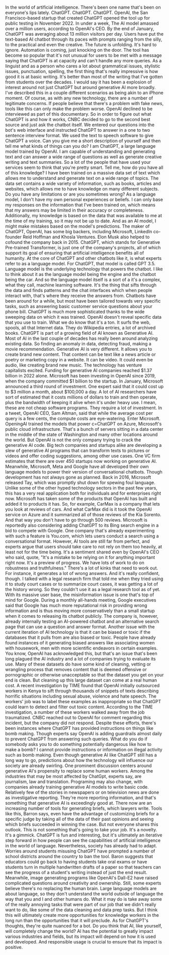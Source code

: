 In the world of artificial intelligence.
There's been one name that's been on everyone's lips
lately.
ChatGPT. ChatGPT.
ChatGPT.
OpenAI, the San Francisco-based startup that
created ChatGPT opened the tool up for public testing in
November 2022.
In under a week, The AI model amassed over a million users,
according to OpenAI's CEO.
By the end of January, ChatGPT was averaging about 13
million visitors per day.
Users have put the text-based AI chatbot through its paces
with prompts ranging from the silly, to the practical and
even the creative.
The future is unfolding.
It's hard to ignore.
Automation is coming, just knocking on the door.
The tool has become so popular that it's not unusual for
users to be met with a message saying that ChatGPT is
at capacity and can't handle any more queries.
As a linguist and as a person who cares a lot about
grammatical issues, stylistic issues, punctuation, spelling,
the first thing that's really impressive is how good it is
at basic writing. It's better than most of the writing that
I've gotten from students over the decades.
I would say it has been a explosion of interest around
not just ChatGPT but around generative AI more broadly.
I've described this in a couple different scenarios as
being akin to an iPhone moment.
Of course, as with any new technology, there are a number
of legitimate concerns.
If people believe that there's a problem with fake news,
tools like this can only make the problem worse.
OpenAI declined to be interviewed as part of this
documentary. So in order to figure out what ChatGPT is and
how it works, CNBC decided to go to the second best source
and just ask the chatbot itself.
We entered our questions into the bot's web interface and
instructed ChatGPT to answer in a one to two sentence
interview format. We used the text to speech software to
give ChatGPT a voice.
Can you give me a short description of yourself and
then tell me what kinds of things can you do?
I am ChatGPT, a large language model trained by OpenAI.
I am capable of understanding and generating text and can
answer a wide range of questions as well as generate
creative writing and text summaries.
So a lot of the people that have used your services seem
to think that you're pretty smart. Tell me, how do you
have all of this knowledge?
I have been trained on a massive data set of text which
allows me to understand and generate text on a wide range
of topics. The data set contains a wide variety of
information, such as books, articles and websites, which
allows me to have knowledge on many different subjects.
Do you have any limitations or are you sometimes wrong?
As a language model, I don't have my own personal
experiences or beliefs.
I can only base my responses on the information that I've
been trained on, which means that my answers may be limited
in their accuracy or completeness. Additionally, my
knowledge is based on the data that was available to me
at the time of my training, so it may not be up to date.
And as an AI model, I might make mistakes based on the
model's predictions.
The maker of ChatGPT, OpenAI, has some big backers,
including Microsoft, LinkedIn co-founder Reid Hoffman and
Khosla Ventures. Elon Musk also helped to cofound the
company back in 2015.
ChatGPT, which stands for Generative Pre-trained
Transformer, is just one of the company's projects, all of
which support its goal of ensuring that artificial
intelligence benefits all of humanity.
At the core of ChatGPT and other chatbots like it, is
what experts refer to as a language model.
For ChatGPT, that model is called GPT 3.5.
Language model is the underlying technology that
powers the chatbot.
I like to think about it as the language model being the
engine and the chatbot being the car.
And so the language model itself is a sort of a it's a
complex, what they call, machine learning software.
It's the thing that sifts through the data and finds
patterns and the chat interfaces which when people
interact with, that's where they receive the answers from.
Chatbots have been around for a while, but most have been
tailored towards very specific tasks, such as
answering basic customer service questions about your
phone bill. ChatGPT is much more sophisticated thanks to
the wide sweeping data on which it was trained.
OpenAI doesn't reveal specific data that you use to train.
What we do know that it's a ton.
It surfs the web, spools, all that Internet data.
They do Wikipedia entries, a lot of archived books.
ChatGPT is part of a growing field of AI known as
Generative AI.
Most of AI in the last couple of decades has really been
around analyzing existing data.
So finding an anomaly in data, detecting fraud, making
a movie recommendation. Generative AI is very
different. It allows you to create brand new content.
That content can be text like a news article or poetry
or marketing copy in a website.
It can be video.
It could even be audio, like creating brand new music.
The technology has venture capitalists excited.
Funding for generative AI companies reached $1.37
billion in 2022 alone.
Microsoft has been investing in OpenAI since 2019, when the
company committed $1 billion to the startup.
In January, Microsoft announced a third round of
investment.
One expert said that it could cost up to $3 million a month,
about $100,000 a day.
A lot of AI researchers have sort of estimated that it
costs millions of dollars to train and then operate, plus
the bandwidth of keeping it alive when it's under heavy
use. I mean, these are not cheap software programs.
They require a lot of investment.
In a tweet, OpenAI CEO, Sam Altman, said that while the
average cost per query is a few cents, the compute costs
are eye-watering. Enter Microsoft.
OpeningAI trained the models that power c=ChatGPT on
Azure, Microsoft's public cloud infrastructure.
That's a bunch of servers sitting in a data center in
the middle of the state of Washington and many other
locations around the world.
But OpenAI is not the only company trying to crack the
generative AI code.
Big tech companies and startups alike are developing
a slew of generative AI programs that can transform
texts to pictures or videos and offer coding suggestions,
among other use cases.
One VC firm estimates that there are over 450 startups
now working on generative AI.
Meanwhile, Microsoft, Meta and Google have all developed
their own language models to power their version of
conversational chatbots.
Though development has not always gone as planned.
Back in 2016, Microsoft released Tay, which was
promptly shut down for spewing foul language.
Unlike some of the other hyped technology sectors in the past
few years, this has a very real application both for
individuals and for enterprises right now.
Microsoft has taken some of the products that OpenAI has
built and added it to products it has.
So, for example, CarMax is a company that lets you
look at reviews of cars.
And what CarMax did is it took the OpenAI service on
Azure and it summarized all of those reviews of the Kia
Sorento. And that way you don't have to go through 500
reviews.
Microsoft is reportedly also considering adding ChatGPT to
its Bing search engine in a bid to compete with Google.
One company that's already experimenting with such a
feature is You.com, which lets users conduct a search
using a conversational format. However, AI tools are
still far from perfect, and experts argue that users
should take care to not rely on them too heavily, at least
not for the time being. It's a sentiment shared even by
OpenAI's CEO who said, quote, "It's a mistake to be relying
on it for anything important right now.
It's a preview of progress.
We have lots of work to do on robustness and truthfulness."
There's a lot of kinks that need to work out.
For instance, it generates a lot of wrong answers.
And it's really confident, though.
I talked with a legal research firm that told me
when they tried using it to study court cases or to
summarize court cases, it was getting a lot of the history
wrong. So they couldn't use it as a legal research tool as
of yet.
With its massive user base, the misinformation issue is
one that's top of mind for Google.
During a monthly all-hands meeting, Google executives
said that Google has much more reputational risk in
providing wrong information and is thus moving more
conservatively than a small startup when it comes to
releasing its chatbot publicly. The company is,
however, already internally testing an AI-powered chatbot
and an alternative search page that can use a question
and answer format. Another issue with the current
iteration of AI technology is that it can be biased or toxic
if the databases that it pulls from are also biased or
toxic.
People have already found instances of it generating
biased answers like associating women with
housework, men with more scientific endeavors in
certain examples.
You know, OpenAI has acknowledged this, but that's
an issue that's been long plagued the AI industry and a
lot of companies trying to evaluate its use.
Many of these datasets do have some kind of cleaning, vetting
or wrangling process that removes content that is deemed
offensive or pornographic or otherwise unacceptable so that
the dataset you get on your end is clean.
But cleaning up this large dataset can come at a real
human cost. A recent investigation by TIME found
that OpenAI initially outsourced workers in Kenya to
sift through thousands of snippets of texts describing
horrific situations including sexual abuse, violence and
hate speech. The workers' job was to label these examples as
inappropriate so that ChatGPT could learn to detect and
filter out toxic content.
According to the TIME investigation, a number of
these workers walked away from the job traumatized.
CNBC reached out to OpenAI for comment regarding this
incident, but the company did not respond.
Despite these efforts, there's been instances where
ChatGPT has provided instructions on things like
bomb making. Though experts say OpenAI is adding
guardrails almost daily to prevent ChatGPT from answering
such queries.
What do you do if somebody asks you to do something
potentially dangerous like how to make a bomb?
I cannot provide instructions or information on illegal
activity such as bomb making.
Even though generative AI like ChatGPT still has a long way
to go, predictions about how the technology will influence
our society are already swirling.
One prominent discussion centers around generative AI's
propensity to replace some human workers.
Among the industries that may be most affected by ChatGpt,
experts say, are journalism, law and translation.
Programing may also change, with companies already
training generative AI models to write basic code.
Relatively few of the stories in newspapers or on television
news are done as investigative reporting.
They're more reporting information, and that's
something that generative AI is exceedingly good at.
There now are an increasing number of tools for generating
briefs, which lawyers write.
Tools like this, Barron says, even have the advantage of
customizing briefs for a specific judge by taking all
of the data of their past opinions and seeing which
briefs succeeded in winning the case.
But not everyone shares this outlook.
This is not something that's going to take your job.
It's a novelty.
It's a gimmick. ChatGPT is fun and interesting, but it's
ultimately an iterative step forward in how people
can see the capabilities of artificial intelligence in the
world of language.
Nevertheless, society has already had to adapt.
Worries around students misusing ChatGPT have prompted
a number of school districts around the country to ban the
tool. Baron suggests that educators could go back to
having students take oral exams or have students turn in
multiple handwritten drafts of a paper so that teachers
can see the progress of a student's writing instead of
just the end result. Meanwhile, image generating
programs like OpenAI's Dall-E2 have raised
complicated questions around creativity and ownership.
Still, some experts believe there's no replacing the human
brain.
Large language models are about language, so they don't
understand the world outside of language the way that you
and I and other humans do.
What it may do is take away some of the really annoying
tasks that were part of our job that we didn't really want
to do, like some of the data cleaning and data prep tasks.
But I think this will ultimately create more
opportunities for knowledge workers in the long run than
the opportunities that it will preclude.
As for ChatGPT's thoughts, they're quite nuanced for a
bot.
Do you think that AI, like yourself, will completely
change the world?
AI has the potential to greatly impact various
industries and fields, but its impact will depend on how
it is used and developed. And responsible usage is crucial
to ensure that its impact is positive.
